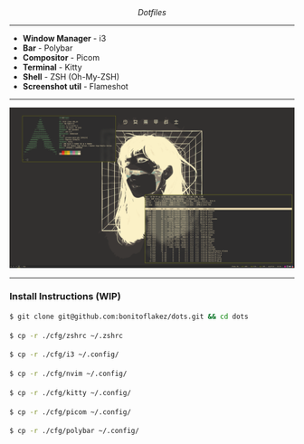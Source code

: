 <div align="center"><i>Dotfiles</i></div>

---

- **Window Manager** - i3
- **Bar** - Polybar
- **Compositor** - Picom
- **Terminal** - Kitty
- **Shell** - ZSH (Oh-My-ZSH)
- **Screenshot util** - Flameshot

---

![showcase](showcase/1.png)

---

### Install Instructions (WIP)

```sh
$ git clone git@github.com:bonitoflakez/dots.git && cd dots

$ cp -r ./cfg/zshrc ~/.zshrc

$ cp -r ./cfg/i3 ~/.config/

$ cp -r ./cfg/nvim ~/.config/

$ cp -r ./cfg/kitty ~/.config/

$ cp -r ./cfg/picom ~/.config/

$ cp -r ./cfg/polybar ~/.config/
```
